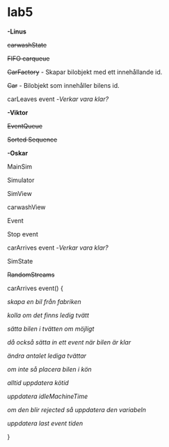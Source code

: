 # lab5

<b>-Linus</b>

<strike>carwashState</strike> 

<strike>FIFO carqueue</strike>

<strike>CarFactory</strike> - Skapar bilobjekt med ett innehållande id.

<strike>Car</strike> - Bilobjekt som innehåller bilens id.

carLeaves event -<i>Verkar vara klar?</i> 

<b>-Viktor</b>

<strike>EventQueue</strike>

<strike>Sorted Sequence</strike>

<b>-Oskar</b>



MainSim

Simulator

SimView

carwashView

Event 

Stop event 



carArrives event -<i>Verkar vara klar?</i>

SimState 


<strike>RandomStreams</strike> 




carArrives event()
{
<i>

  skapa en bil från fabriken
  
  kolla om det finns ledig tvätt
  
  sätta bilen i tvätten om möjligt
  
  då också sätta in ett event när bilen är klar
  
  ändra antalet lediga tvättar
  
  om inte så placera bilen i kön
  
  alltid uppdatera kötid
  
  uppdatera idleMachineTime
  
  om den blir rejected så uppdatera den variabeln
  
  uppdatera last event tiden</i>
  
}
